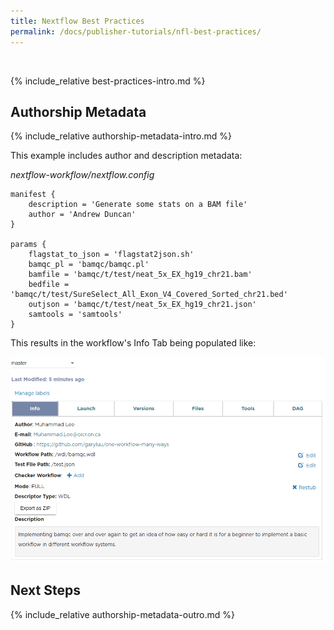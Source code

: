 ```yaml
---
title: Nextflow Best Practices
permalink: /docs/publisher-tutorials/nfl-best-practices/
---
```


<p>&nbsp;</p> 

{% include_relative best-practices-intro.md %}

## Authorship Metadata

{% include_relative authorship-metadata-intro.md %}

This example includes author and description metadata:


*nextflow-workflow/nextflow.config*
```
manifest {
    description = 'Generate some stats on a BAM file'
    author = 'Andrew Duncan'
}

params {
    flagstat_to_json = 'flagstat2json.sh'
    bamqc_pl = 'bamqc/bamqc.pl'
    bamfile = 'bamqc/t/test/neat_5x_EX_hg19_chr21.bam'
    bedfile = 'bamqc/t/test/SureSelect_All_Exon_V4_Covered_Sorted_chr21.bed'
    outjson = 'bamqc/t/test/neat_5x_EX_hg19_chr21.json'
    samtools = 'samtools'
}
```
This results in the workflow's Info Tab being populated like:

![wdl-info-tab-metadata](/assets/images/docs/best_practices/wdl-info-tab-metadata.png)

## Next Steps

{% include_relative authorship-metadata-outro.md %}
